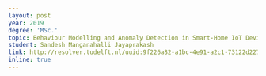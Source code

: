 ```yaml
---
layout: post
year: 2019
degree: 'MSc.'
topic: Behaviour Modelling and Anomaly Detection in Smart-Home IoT Devices
student: Sandesh Manganahalli Jayaprakash
link: http://resolver.tudelft.nl/uuid:9f226a82-a1bc-4e91-a2c1-73122d227ac5
inline: true
---
```


